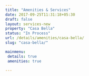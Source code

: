 ```yaml
---
title: "Amenities & Services"
date: 2017-09-25T11:31:18+05:30
draft: false
layout: services-new
property: "Casa Bella"
status: "In Process"
url: /details/amenities/casa-bella/
slug: "casa-bella/"

mainmenu:
 details: true
 amenities: true

---
```


